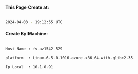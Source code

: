 
   
#### This Page Create at:

```bash

2024-04-03 - 19:12:55 UTC

```

#### Create By Machine:

```bash

Host Name : fv-az1542-529

platform  : Linux-6.5.0-1016-azure-x86_64-with-glibc2.35

Ip Local  : 10.1.0.91

```

